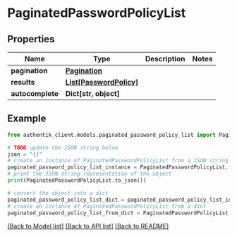 # PaginatedPasswordPolicyList


## Properties

Name | Type | Description | Notes
------------ | ------------- | ------------- | -------------
**pagination** | [**Pagination**](Pagination.md) |  | 
**results** | [**List[PasswordPolicy]**](PasswordPolicy.md) |  | 
**autocomplete** | **Dict[str, object]** |  | 

## Example

```python
from authentik_client.models.paginated_password_policy_list import PaginatedPasswordPolicyList

# TODO update the JSON string below
json = "{}"
# create an instance of PaginatedPasswordPolicyList from a JSON string
paginated_password_policy_list_instance = PaginatedPasswordPolicyList.from_json(json)
# print the JSON string representation of the object
print(PaginatedPasswordPolicyList.to_json())

# convert the object into a dict
paginated_password_policy_list_dict = paginated_password_policy_list_instance.to_dict()
# create an instance of PaginatedPasswordPolicyList from a dict
paginated_password_policy_list_from_dict = PaginatedPasswordPolicyList.from_dict(paginated_password_policy_list_dict)
```
[[Back to Model list]](../README.md#documentation-for-models) [[Back to API list]](../README.md#documentation-for-api-endpoints) [[Back to README]](../README.md)



